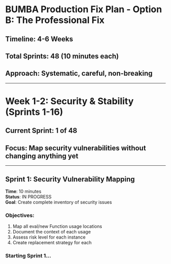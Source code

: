 # BUMBA Production Fix Plan - Option B: The Professional Fix

## Timeline: 4-6 Weeks
## Total Sprints: 48 (10 minutes each)
## Approach: Systematic, careful, non-breaking

---

# Week 1-2: Security & Stability (Sprints 1-16)

## Current Sprint: 1 of 48
## Focus: Map security vulnerabilities without changing anything yet

---

## Sprint 1: Security Vulnerability Mapping
**Time**: 10 minutes  
**Status**: IN PROGRESS  
**Goal**: Create complete inventory of security issues

### Objectives:
1. Map all eval/new Function usage locations
2. Document the context of each usage
3. Assess risk level for each instance
4. Create replacement strategy for each

### Starting Sprint 1...